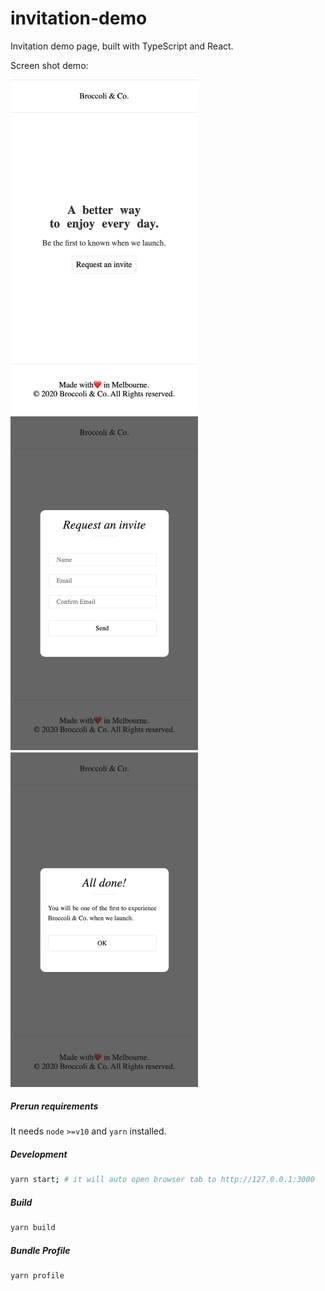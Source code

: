 # invitation-demo

Invitation demo page, built with TypeScript and React.

Screen shot demo:
<div>
  <img src="./screenShot/homepage.png" title="homepage" width="300" />
  <img src="./screenShot/inviteForm.png" title="invite form" width="300" />
  <img src="./screenShot/submitSuccess.png" title="invite success" width="300" />
</div>

<div style="line-break: break"></div>

##### Prerun requirements

It needs `node` `>=v10` and `yarn` installed.


##### Development
```bash
yarn start; # it will auto open browser tab to http://127.0.0.1:3000
```

##### Build
```bash
yarn build
```

##### Bundle Profile
```bash
yarn profile
```

